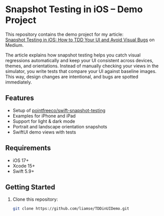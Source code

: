 # Snapshot Testing in iOS – Demo Project

This repository contains the demo project for my article:  
[Snapshot Testing in iOS: How to TDD Your UI and Avoid Visual Bugs](https://medium.com/your-article-link) on Medium.

The article explains how snapshot testing helps you catch visual regressions automatically and keep your UI consistent across devices, themes, and orientations. Instead of manually checking your views in the simulator, you write tests that compare your UI against baseline images. This way, design changes are intentional, and bugs are spotted immediately.

## Features
- Setup of [pointfreeco/swift-snapshot-testing](https://github.com/pointfreeco/swift-snapshot-testing)
- Examples for iPhone and iPad
- Support for light & dark mode
- Portrait and landscape orientation snapshots
- SwiftUI demo views with tests

## Requirements
- iOS 17+
- Xcode 15+
- Swift 5.9+

## Getting Started
1. Clone this repository:
   ```bash
   git clone https://github.com/liamse/TDDinUIDemo.git
   ```
